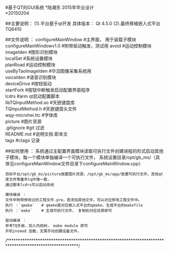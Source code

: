 #基于QT的GUI系统
*陆潮东 2015年毕业设计<br> 
*20150204<br> 

##主要说明：
(1).平台基于qt开发 
	具体版本： Qt 4.5.0
(2).最终移植嵌入式平台
	TQ6410 

##文件说明 ：
	configureMainWindow           #主界面， 用于装载子模块
	configureMainWindowv1.0	      #附带驱动触发，测试用
	avoid			      #运动控制模块<br>
	imageIden		      #图形识别模块<br>
	localSet		      #系统设置模块<br>
	planRoad		      #运动控制模块<br>
	useByTaoImageIden	      #华滔图像采集系统用<br>
	voiceIden	              #语音识别模块<br>
	deviceDrive		      #按钮驱动<br>
	startFork		      #按钮中断触发启动配置界面程序<br>
	lcdrs			      #arm qt启动配置脚本<br>
	libTQInputMethod.so	      #天嵌键盘库<br>
	TQInputMethod.h		      #天嵌键盘头文件<br>
	wqy-microhei.ttc              #字体库<br>
	picture			      #图片资源<br>
	.gitignore		      #git 过滤<br>
	README.md		      #说明文档 即本文<br>
	tags			      #ctags 记录<br>
	
##如何使用 ：
	系统通过主配置界面模块读取可执行文件创建进程的形式启动其他子模块，每一个模块单独编译一个可执行文件，
	系统设置目录/opt/gb_ms/（具体见configureMainWindow文件目录下configureMainWindow.cpp）
	
	目标平台/opt/gb_ms/picture放置图片资源，/opt/gb_ms/app/放置可执行文件，其他qt库文件等童年tq环境一致，
	通过脚本lcdrs可以启动系统
	
	模块编译 ：
	文件中附带修改过的工程文件.pro，若添加其他文件，可以对应修改工程文件中。
	执行 ：`qmake`   # qmake是对应嵌入式平台的qmake，生成平台的makefile
	执行 ：`make`    # 生成可执行文件， 复制到对应目录即可
	
	驱动编译 ：
	参考TQ手册，加入内核树， make module 即可
	开机insmod 加载，无需手动创建设备文件。
	
	
/********************************************************************************************************/









